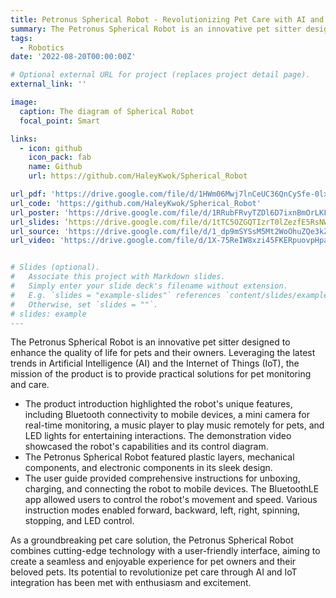 ```yaml
---
title: Petronus Spherical Robot - Revolutionizing Pet Care with AI and IoT
summary: The Petronus Spherical Robot is an innovative pet sitter designed to enhance the quality of life for pets and their owners. Leveraging the latest trends in Artificial Intelligence (AI) and the Internet of Things (IoT), the mission of the product is to provide practical solutions for pet monitoring and care.
tags:
  - Robotics
date: '2022-08-20T00:00:00Z'

# Optional external URL for project (replaces project detail page).
external_link: ''

image:
  caption: The diagram of Spherical Robot
  focal_point: Smart

links:
  - icon: github
    icon_pack: fab
    name: Github
    url: https://github.com/HaleyKwok/Spherical_Robot

url_pdf: 'https://drive.google.com/file/d/1HWm06Mwj7lnCeUC36QnCySfe-0lxmlIQ/view?usp=sharing'
url_code: 'https://github.com/HaleyKwok/Spherical_Robot'
url_poster: 'https://drive.google.com/file/d/1RRubFRvyTZDl6D7ixnBmOrLKFcAO5Gqd/view?usp=sharing'
url_slides: ‘https://drive.google.com/file/d/1tTC5OZGQTIzrT0lZezfE5RsNWeKfAXGQ/view?usp=sharing’
url_source: 'https://drive.google.com/file/d/1_dp9mSYSsM5Mt2WoOhuZQe3kZDx-G-s5/view?usp=sharing'
url_video: 'https://drive.google.com/file/d/1X-75ReIW8xzi45FKERpuovpHpaWbvhPE/view?usp=sharing'


# Slides (optional).
#   Associate this project with Markdown slides.
#   Simply enter your slide deck's filename without extension.
#   E.g. `slides = "example-slides"` references `content/slides/example-slides.md`.
#   Otherwise, set `slides = ""`.
# slides: example
---
```


The Petronus Spherical Robot is an innovative pet sitter designed to enhance the quality of life for pets and their owners. Leveraging the latest trends in Artificial Intelligence (AI) and the Internet of Things (IoT), the mission of the product is to provide practical solutions for pet monitoring and care.

- The product introduction highlighted the robot's unique features, including Bluetooth connectivity to mobile devices, a mini camera for real-time monitoring, a music player to play music remotely for pets, and LED lights for entertaining interactions. The demonstration video showcased the robot's capabilities and its control diagram.
- The Petronus Spherical Robot featured plastic layers, mechanical components, and electronic components in its sleek design.
- The user guide provided comprehensive instructions for unboxing, charging, and connecting the robot to mobile devices. The BluetoothLE app allowed users to control the robot's movement and speed. Various instruction modes enabled forward, backward, left, right, spinning, stopping, and LED control.

As a groundbreaking pet care solution, the Petronus Spherical Robot combines cutting-edge technology with a user-friendly interface, aiming to create a seamless and enjoyable experience for pet owners and their beloved pets. Its potential to revolutionize pet care through AI and IoT integration has been met with enthusiasm and excitement.